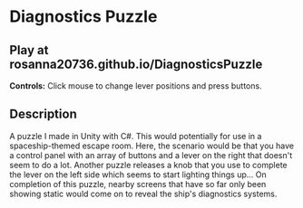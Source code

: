 # Diagnostics Puzzle

## Play at rosanna20736.github.io/DiagnosticsPuzzle

**Controls:** Click mouse to change lever positions and press buttons.

## Description
A puzzle I made in Unity with C#.
This would  potentially for use in a spaceship-themed escape room. Here, the scenario would be that you have a control panel with an array of buttons and a lever on the right that doesn't seem to do a lot. Another puzzle releases a knob that you use to complete the lever on the left side which seems to start lighting things up...
On completion of this puzzle, nearby screens that have so far only been showing static would come on to reveal the ship's diagnostics systems.


